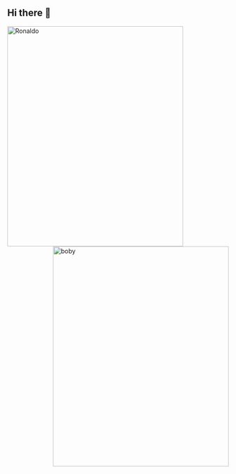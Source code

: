 ## Hi there 👋

<!--
**sahalashter/sahalashter** is a ✨ _special_ ✨ repository because its `README.md` (this file) appears on your GitHub profile.

Here are some ideas to get you started:

- 🔭 I’m currently working on ...
- 🌱 I’m currently learning ...
- 👯 I’m looking to collaborate on ...
- 🤔 I’m looking for help with ...
- 💬 Ask me about ...
- 📫 How to reach me: ...
- 😄 Pronouns: ...
- ⚡ Fun fact: ...
-->
<img src="https://media.giphy.com/media/v1.Y2lkPTc5MGI3NjExN2xzaGN5dHY1dnNyanY3dHBuZnNqeWNjajZ3YWF5YTh0NHVlc2Q5ZyZlcD12MV9naWZzX3NlYXJjaCZjdD1n/4jtODh4Qekmic/giphy.gif" alt="Ronaldo" width="400" height="500" align="left">
<img src="https://media.giphy.com/media/v1.Y2lkPTc5MGI3NjExMmg4bW53ZzVobXcyMWpycTI3enpqaWhpYWVtdzg3dHMwemcwOG1ydSZlcD12MV9naWZzX3NlYXJjaCZjdD1n/3otPoPmNBUk02YKdjy/giphy.gif" alt="boby" width="400" height="500" align="right">

